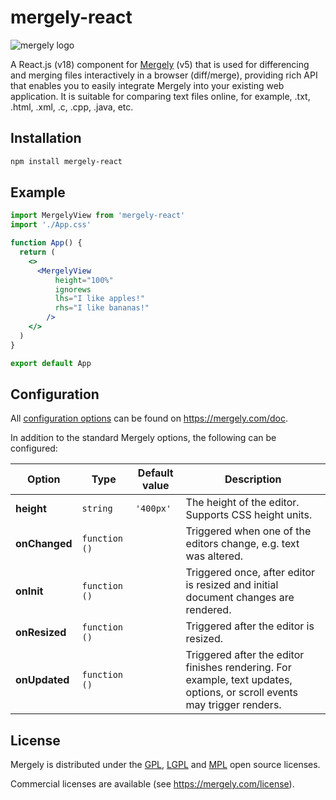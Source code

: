 # mergely-react

![mergely logo](https://www.mergely.com/images/mergely.png)

A React.js (v18) component for [Mergely](https://mergely.com) (v5) that is used for differencing and merging files interactively in a browser (diff/merge), providing rich API that enables you to easily integrate Mergely into your existing web application. It is suitable for comparing text files online, for example, .txt, .html, .xml, .c, .cpp, .java, etc.

## Installation

```bash
npm install mergely-react
```

## Example

```jsx
import MergelyView from 'mergely-react'
import './App.css'

function App() {
  return (
    <>
      <MergelyView
          height="100%"
          ignorews
          lhs="I like apples!"
          rhs="I like bananas!"
        />
    </>
  )
}

export default App
```

## Configuration

All [configuration options](https://mergely.com/doc#options) can be found on https://mergely.com/doc.

In addition to the standard Mergely options, the following can be configured:

|Option|Type|Default value|Description|
|------|----|-------------|-----------|
|**height**|`string`|`'400px'`|The height of the editor. Supports CSS height units.|
|**onChanged**|`function ()`| |Triggered when one of the editors change, e.g. text was altered.|
|**onInit**|`function ()`| |Triggered once, after editor is resized and initial document changes are rendered.|
|**onResized**|`function ()`| |Triggered after the editor is resized.|
|**onUpdated**|`function ()`| |Triggered after the editor finishes rendering. For example, text updates, options, or scroll events may trigger renders. |

## License

Mergely is distributed under the [GPL](http://www.gnu.org/licenses/gpl.html), [LGPL](http://www.gnu.org/licenses/lgpl.html) and [MPL](http://www.mozilla.org/MPL/MPL-1.1.html) open source licenses.

Commercial licenses are available (see https://mergely.com/license).
